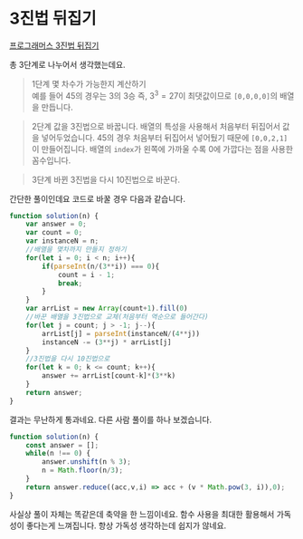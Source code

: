 # 3진법 뒤집기  
[프로그래머스 3진법 뒤집기](https://school.programmers.co.kr/learn/courses/30/lessons/68935)  

총 3단계로 나누어서 생각했는데요.  
> 1단계 몇 차수가 가능한지 계산하기  
예를 들어 45의 경우는 3의 3승 즉, $3^3 = 27$이 최댓값이므로 `[0,0,0,0]`의 배열을 만듭니다.  

> 2단계 값을 3진법으로 바꿉니다. 배열의 특성을 사용해서 처음부터 뒤집어서 값을 넣어두었습니다. 45의 경우 처음부터 뒤집어서 넣어뒀기 때문에 `[0,0,2,1]`이 만들어집니다. 배열의 `index`가 왼쪽에 가까울 수록 0에 가깝다는 점을 사용한 꼼수입니다.  

> 3단계 바뀐 3진법을 다시 10진법으로 바꾼다.  

간단한 풀이인데요 코드로 바꿀 경우 다음과 같습니다.  
```js
function solution(n) {
    var answer = 0;
    var count = 0;
    var instanceN = n;
    //배열을 몇차까지 만들지 정하기
    for(let i = 0; i < n; i++){
        if(parseInt(n/(3**i)) === 0){
            count = i - 1;
            break;
        }
    }
    var arrList = new Array(count+1).fill(0)
    //바꾼 배열을 3진법으로 교체(처음부터 역순으로 들어간다)
    for(let j = count; j > -1; j--){
        arrList[j] = parseInt(instanceN/(4**j))
        instanceN -= (3**j) * arrList[j]
    }
    //3진법을 다시 10진법으로 
    for(let k = 0; k <= count; k++){
        answer += arrList[count-k]*(3**k)
    }
    return answer;
}
```  

결과는 무난하게 통과네요. 다른 사람 풀이를 하나 보겠습니다.  

```js
function solution(n) {
    const answer = [];
    while(n !== 0) {
        answer.unshift(n % 3);
        n = Math.floor(n/3);
    }
    return answer.reduce((acc,v,i) => acc + (v * Math.pow(3, i)),0);   
}
```  

사실상 풀이 자체는 똑같은데 축약을 한 느낌이네요. 함수 사용을 최대한 활용해서 가독성이 좋다는게 느껴집니다. 항상 가독성 생각하는데 쉽지가 않네요. 